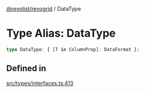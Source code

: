 [@revolist/revogrid](README.md) / DataType

# Type Alias: DataType

```ts
type DataType: { [T in ColumnProp]: DataFormat };
```

## Defined in

[src/types/interfaces.ts:413](https://github.com/revolist/revogrid/blob/477507f867ff98f395e0119897545945e222b246/src/types/interfaces.ts#L413)
